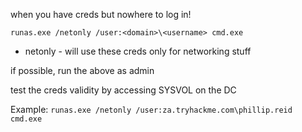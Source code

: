 
when you have creds but nowhere to log in!

`runas.exe /netonly /user:<domain>\<username> cmd.exe`
- netonly - will use these creds only for networking stuff

if possible, run the above as admin

test the creds validity by accessing SYSVOL on the DC

Example:
`runas.exe /netonly /user:za.tryhackme.com\phillip.reid cmd.exe`

